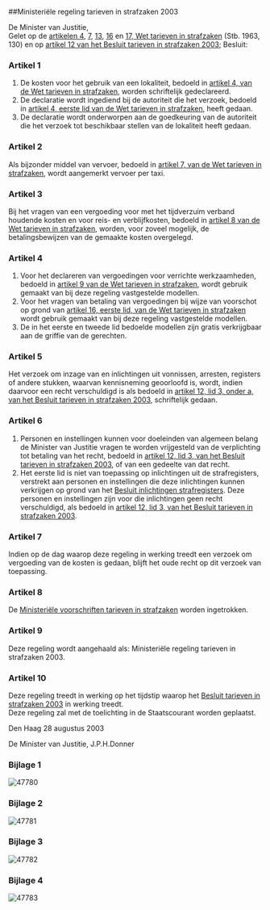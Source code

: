 <meta http-equiv='Content-Type' content='text/html; charset=utf-8' />

##Ministeriële regeling tarieven in strafzaken 2003

De Minister van Justitie,  
Gelet op de [artikelen 4](../../../../../../../../wet/wet/tarieven/in/strafzaken/BWBR0002406/README.md), [7](../../../../../../../../wet/wet/tarieven/in/strafzaken/BWBR0002406/README.md), [13](../../../../../../../../wet/wet/tarieven/in/strafzaken/BWBR0002406/README.md), [16](../../../../../../../../wet/wet/tarieven/in/strafzaken/BWBR0002406/README.md) en [17, Wet tarieven in strafzaken](../../../../../../../../wet/wet/tarieven/in/strafzaken/BWBR0002406/README.md) (Stb. 1963, 130) en op [artikel 12 van het Besluit tarieven in strafzaken 2003](../../../../../../../../AMvB/besluit/tarieven/in/strafzaken/2003/BWBR0015481/README.md);
Besluit:    

### Artikel  1  

1.  De kosten voor het gebruik van een lokaliteit, bedoeld in [artikel 4, van de Wet tarieven in strafzaken](../../../../../../../../wet/wet/tarieven/in/strafzaken/BWBR0002406/README.md), worden schriftelijk gedeclareerd.   
2.  De declaratie wordt ingediend bij de autoriteit die het verzoek, bedoeld in [artikel 4, eerste lid van de Wet tarieven in strafzaken](../../../../../../../../wet/wet/tarieven/in/strafzaken/BWBR0002406/README.md), heeft gedaan.   
3.  De declaratie wordt onderworpen aan de goedkeuring van de autoriteit die het verzoek tot beschikbaar stellen van de lokaliteit heeft gedaan.   

### Artikel  2  

Als bijzonder middel van vervoer, bedoeld in [artikel 7, van de Wet tarieven in strafzaken](../../../../../../../../wet/wet/tarieven/in/strafzaken/BWBR0002406/README.md), wordt aangemerkt vervoer per taxi.  

### Artikel  3  

Bij het vragen van een vergoeding voor met het tijdverzuim verband houdende kosten en voor reis- en verblijfkosten, bedoeld in [artikel 8 van de Wet tarieven in strafzaken](../../../../../../../../wet/wet/tarieven/in/strafzaken/BWBR0002406/README.md), worden, voor zoveel mogelijk, de betalingsbewijzen van de gemaakte kosten overgelegd.  

### Artikel  4  

1.  Voor het declareren van vergoedingen voor verrichte werkzaamheden, bedoeld in [artikel 9 van de Wet tarieven in strafzaken](../../../../../../../../wet/wet/tarieven/in/strafzaken/BWBR0002406/README.md), wordt gebruik gemaakt van bij deze regeling vastgestelde modellen.   
2.  Voor het vragen van betaling van vergoedingen bij wijze van voorschot op grond van [artikel 16, eerste lid, van de Wet tarieven in strafzaken](../../../../../../../../wet/wet/tarieven/in/strafzaken/BWBR0002406/README.md) wordt gebruik gemaakt van bij deze regeling vastgestelde modellen.   
3.  De in het eerste en tweede lid bedoelde modellen zijn gratis verkrijgbaar aan de griffie van de gerechten.   

### Artikel  5  

Het verzoek om inzage van en inlichtingen uit vonnissen, arresten, registers of andere stukken, waarvan kennisneming geoorloofd is, wordt, indien daarvoor een recht verschuldigd is als bedoeld in [artikel 12, lid 3, onder a, van het Besluit tarieven in strafzaken 2003](../../../../../../../../AMvB/besluit/tarieven/in/strafzaken/2003/BWBR0015481/README.md), schriftelijk gedaan.  

### Artikel  6  

1.  Personen en instellingen kunnen voor doeleinden van algemeen belang de Minister van Justitie vragen te worden vrijgesteld van de verplichting tot betaling van het recht, bedoeld in [artikel 12, lid 3, van het Besluit tarieven in strafzaken 2003](../../../../../../../../AMvB/besluit/tarieven/in/strafzaken/2003/BWBR0015481/README.md), of van een gedeelte van dat recht.   
2.  Het eerste lid is niet van toepassing op inlichtingen uit de strafregisters, verstrekt aan personen en instellingen die deze inlichtingen kunnen verkrijgen op grond van het [Besluit inlichtingen strafregisters](../../../../../../../../ministeriele-regeling/besluit/inlichtingen/strafregisters/BWBR0002295/README.md). Deze personen en instellingen zijn voor die inlichtingen geen recht verschuldigd, als bedoeld in [artikel 12, lid 3, van het Besluit tarieven in strafzaken 2003](../../../../../../../../AMvB/besluit/tarieven/in/strafzaken/2003/BWBR0015481/README.md).   

### Artikel  7  

Indien op de dag waarop deze regeling in werking treedt een verzoek om vergoeding van de kosten is gedaan, blijft het oude recht op dit verzoek van toepassing.  

### Artikel  8  

De [Ministeriële voorschriften tarieven in strafzaken](../../../../../../../../ministeriele-regeling/ministeriële/voorschriften/in/strafzaken/BWBR0003467/README.md) worden ingetrokken.  

### Artikel  9  

Deze regeling wordt aangehaald als: Ministeriële regeling tarieven in strafzaken 2003.  

### Artikel  10  

Deze regeling treedt in werking op het tijdstip waarop het [Besluit tarieven in strafzaken 2003](../../../../../../../../AMvB/besluit/tarieven/in/strafzaken/2003/BWBR0015481/README.md) in werking treedt.  
Deze regeling zal met de toelichting in de Staatscourant worden geplaatst.   

Den Haag 
28 augustus 2003    

De 
Minister van Justitie, 
J.P.H.Donner   

### Bijlage  1  

![47780](http://wetten.overheid.nl/Illustration/47780)

### Bijlage  2  

![47781](http://wetten.overheid.nl/Illustration/47781)

### Bijlage  3  

![47782](http://wetten.overheid.nl/Illustration/47782)

### Bijlage  4  

![47783](http://wetten.overheid.nl/Illustration/47783)

